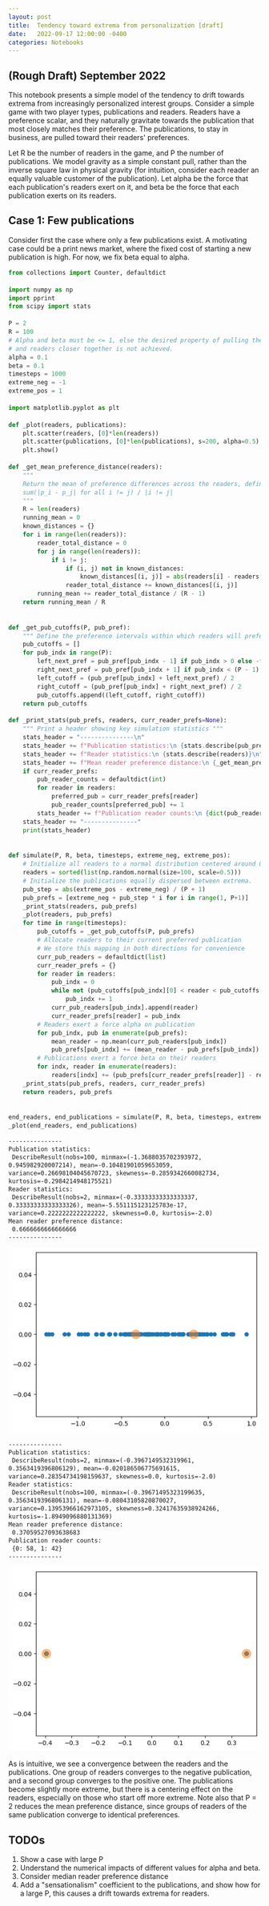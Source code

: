 ```yaml
---
layout: post
title:  Tendency toward extrema from personalization [draft]
date:   2022-09-17 12:00:00 -0400
categories: Notebooks
---
```

## (Rough Draft) September 2022

This notebook presents a simple model of the tendency to drift towards extrema from increasingly personalized interest groups. Consider a simple game with two player types, publications and readers. Readers have a preference scalar, and they naturally gravitate towards the publication that most closely matches their preference. The publications, to stay in business, are pulled toward their readers' preferences.

Let R be the number of readers in the game, and P the number of publications. We model gravity as a simple constant pull, rather than the inverse square law in physical gravity (for intuition, consider each reader an equally valuable customer of the publication). Let alpha be the force that each publication's readers exert on it, and beta be the force that each publication exerts on its readers.

## Case 1: Few publications

Consider first the case where only a few publications exist. A motivating case could be a print news market, where the fixed cost of starting a new publication is high. For now, we fix beta equal to alpha.


```python
from collections import Counter, defaultdict

import numpy as np
import pprint
from scipy import stats

P = 2
R = 100
# Alpha and beta must be <= 1, else the desired property of pulling the publication
# and readers closer together is not achieved.
alpha = 0.1
beta = 0.1
timesteps = 1000
extreme_neg = -1
extreme_pos = 1

import matplotlib.pyplot as plt

def _plot(readers, publications):
    plt.scatter(readers, [0]*len(readers))
    plt.scatter(publications, [0]*len(publications), s=200, alpha=0.5)
    plt.show()

def _get_mean_preference_distance(readers):
    """ 
    Return the mean of preference differences across the readers, defined as:
    sum(|p_i - p_j| for all i != j) / |i != j|
    """
    R = len(readers)
    running_mean = 0
    known_distances = {}
    for i in range(len(readers)):
        reader_total_distance = 0
        for j in range(len(readers)):
            if i != j:
                if (i, j) not in known_distances:
                    known_distances[(i, j)] = abs(readers[i] - readers[j])
                reader_total_distance += known_distances[(i, j)]
        running_mean += reader_total_distance / (R - 1)
    return running_mean / R
            
    
def _get_pub_cutoffs(P, pub_pref):
    """ Define the preference intervals within which readers will prefer each publication. """
    pub_cutoffs = []
    for pub_indx in range(P):
        left_next_pref = pub_pref[pub_indx - 1] if pub_indx > 0 else -float("inf")
        right_next_pref = pub_pref[pub_indx + 1] if pub_indx < (P - 1) else float("inf")
        left_cutoff = (pub_pref[pub_indx] + left_next_pref) / 2
        right_cutoff = (pub_pref[pub_indx] + right_next_pref) / 2
        pub_cutoffs.append((left_cutoff, right_cutoff))
    return pub_cutoffs

def _print_stats(pub_prefs, readers, curr_reader_prefs=None):
    """ Print a header showing key simulation statistics """
    stats_header = "---------------\n"
    stats_header += f"Publication statistics:\n {stats.describe(pub_prefs)}\n"
    stats_header += f"Reader statistics:\n {stats.describe(readers)}\n"
    stats_header += f"Mean reader preference distance:\n {_get_mean_preference_distance(readers)}\n"
    if curr_reader_prefs:
        pub_reader_counts = defaultdict(int)
        for reader in readers:
            preferred_pub = curr_reader_prefs[reader]
            pub_reader_counts[preferred_pub] += 1
        stats_header += f"Publication reader counts:\n {dict(pub_reader_counts)}\n"
    stats_header += "---------------"
    print(stats_header)
    
    
def simulate(P, R, beta, timesteps, extreme_neg, extreme_pos):
    # Initialize all readers to a normal distribution centered around 0
    readers = sorted(list(np.random.normal(size=100, scale=0.5)))
    # Initialize the publications equally dispersed between extrema.
    pub_step = abs(extreme_pos - extreme_neg) / (P + 1)
    pub_prefs = [extreme_neg + pub_step * i for i in range(1, P+1)]
    _print_stats(readers, pub_prefs)
    _plot(readers, pub_prefs)
    for time in range(timesteps):
        pub_cutoffs = _get_pub_cutoffs(P, pub_prefs)
        # Allocate readers to their current preferred publication
        # We store this mapping in both directions for convenience
        curr_pub_readers = defaultdict(list)
        curr_reader_prefs = {}
        for reader in readers:
            pub_indx = 0
            while not (pub_cutoffs[pub_indx][0] < reader < pub_cutoffs[pub_indx][1]):
                pub_indx += 1
            curr_pub_readers[pub_indx].append(reader)
            curr_reader_prefs[reader] = pub_indx
        # Readers exert a force alpha on publication
        for pub_indx, pub in enumerate(pub_prefs):
            mean_reader = np.mean(curr_pub_readers[pub_indx])
            pub_prefs[pub_indx] += (mean_reader - pub_prefs[pub_indx]) * alpha
        # Publications exert a force beta on their readers
        for indx, reader in enumerate(readers):
            readers[indx] += (pub_prefs[curr_reader_prefs[reader]] - reader) * beta
    _print_stats(pub_prefs, readers, curr_reader_prefs)
    return readers, pub_prefs
            

end_readers, end_publications = simulate(P, R, beta, timesteps, extreme_neg, extreme_pos)
_plot(end_readers, end_publications)
```

    ---------------
    Publication statistics:
     DescribeResult(nobs=100, minmax=(-1.3688035702393972, 0.945982920007214), mean=-0.10481901059653059, variance=0.26698104045670723, skewness=-0.2859342660082734, kurtosis=-0.2984214948175521)
    Reader statistics:
     DescribeResult(nobs=2, minmax=(-0.33333333333333337, 0.33333333333333326), mean=-5.551115123125783e-17, variance=0.2222222222222222, skewness=0.0, kurtosis=-2.0)
    Mean reader preference distance:
     0.6666666666666666
    ---------------



    
![plot_2_1](/assets/images/output_2_1.png)
    


    ---------------
    Publication statistics:
     DescribeResult(nobs=2, minmax=(-0.3967149532319961, 0.3563419396806129), mean=-0.020186506775691615, variance=0.28354734198159637, skewness=0.0, kurtosis=-2.0)
    Reader statistics:
     DescribeResult(nobs=100, minmax=(-0.39671495323199635, 0.3563419396806131), mean=-0.08043105820870027, variance=0.13953966162973105, skewness=0.32417635938924266, kurtosis=-1.8949096880131369)
    Mean reader preference distance:
     0.37059527093638683
    Publication reader counts:
     {0: 58, 1: 42}
    ---------------


    
![plot_2_3](/assets/images/output_2_3.png)
    


As is intuitive, we see a convergence between the readers and the publications. One group of readers converges to the negative publication, and a second group converges to the positive one. The publications become slightly more extreme, but there is a centering effect on the readers, especially on those who start off more extreme. Note also that P = 2 reduces the mean preference distance, since groups of readers of the same publication converge to identical preferences.

## TODOs

1. Show a case with large P
2. Understand the numerical impacts of different values for alpha and beta.
3. Consider median reader preference distance
3. Add a "sensationalism" coefficient to the publications, and show how for a large P, this causes a drift towards extrema for readers.
